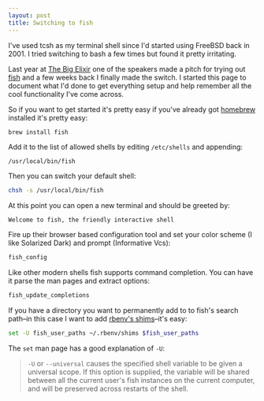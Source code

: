 ```yaml
---
layout: post
title: Switching to fish
---
```

I've used tcsh as my terminal shell since I'd started using FreeBSD back in 2001. I tried switching to bash a few times but found it pretty irritating.

Last year at [The Big Elixir](https://www.thebigelixir.com) one of the speakers made a pitch for trying out [fish](https://fishshell.com) and a few weeks back I finally made the switch. I started this page to document what I'd done to get everything setup and help remember all the cool functionality I've come across.

So if you want to get started it's pretty easy if you've already got [homebrew](https://brew.sh) installed it's pretty easy:

```sh
brew install fish
```

Add it to the list of allowed shells by editing `/etc/shells` and appending:

```
/usr/local/bin/fish
```

Then you can switch your default shell:

```sh
chsh -s /usr/local/bin/fish
```

At this point you can open a new terminal and should be greeted by:

```
Welcome to fish, the friendly interactive shell
```

Fire up their browser based configuration tool and set your color scheme  (I like Solarized Dark) and prompt (Informative Vcs):

```sh
fish_config
```

Like other modern shells fish supports command completion. You can have it parse the man pages and extract options:

```sh
fish_update_completions
```

If you have a directory you want to permanently add to to fish's search path–in this case I want to add [rbenv's shims](https://github.com/rbenv/rbenv)–it's easy:

```sh
set -U fish_user_paths ~/.rbenv/shims $fish_user_paths
```

The `set` man page has a good explanation of `-U`:

> `-U` or `--universal` causes the specified shell variable to be given a universal scope. If this option is supplied, the variable will be shared between all the current user's fish instances on the current computer, and will be preserved across restarts of the shell.
